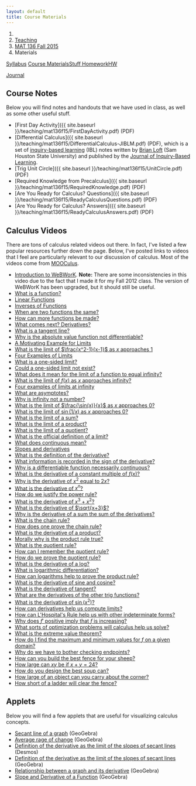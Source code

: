 ```yaml
---
layout: default
title: Course Materials
---
```


<ol class="breadcrumb">
  <li><a href="/"><i class="fa fa-home"></i></a></li>
  <li><a href="/teaching/">Teaching</a></li>
  <li><a href="/teaching/mat136f15">MAT 136 Fall 2015</a></li>
  <li class="active">Materials</li>
</ol>

<div class="row">
<div class="col-xs-12">
<div class="btn-group btn-group-justified">
<a class="btn btn-default btn-success" href="{{site.baseurl}}/teaching/mat136f15/syllabus/">Syllabus</a>

<a class="btn btn-default btn-primary" href="{{site.baseurl}}/teaching/mat136f15/materials/">
<span class="hidden-xs">Course Materials</span><span class="visible-xs">Stuff</span>
</a>

<a class="btn btn-default btn-warning" href="{{site.baseurl}}/teaching/mat136f15/homework/">
<span class="hidden-xs">Homework</span><span class="visible-xs">HW</span>
</a>

<a class="btn btn-default btn-info" href="{{site.baseurl}}/teaching/mat136f15/journal/">Journal</a>
</div>
</div>
</div>

## Course Notes ##
Below you will find notes and handouts that we have used in class, as well as some other useful stuff.

- [First Day Activity]({{ site.baseurl }}/teaching/mat136f15/FirstDayActivity.pdf) (PDF)
- [Differential Calculus]({{ site.baseurl }}/teaching/mat136f15/DifferentialCalculus-JIBLM.pdf) (PDF), which is a set of [inquiry-based learning](http://maamathedmatters.blogspot.com/2013/05/what-heck-is-ibl.html) (IBL) notes written by [Brian Loft](http://www.shsu.edu/academics/mathematics-and-statistics/faculty/loft.html) (Sam Houston State University) and published by the [Journal of Inquiry-Based Learning](http://www.jiblm.org).
- [Trig Unit Circle]({{ site.baseurl }}/teaching/mat136f15/UnitCircle.pdf) (PDF)
- [Required Knowledge from Precalculus]({{ site.baseurl }}/teaching/mat136f15/RequiredKnowledge.pdf) (PDF)
- [Are You Ready for Calculus? Questions]({{ site.baseurl }}/teaching/mat136f15/ReadyCalculusQuestions.pdf) (PDF)
- [Are You Ready for Calculus? Answers]({{ site.baseurl }}/teaching/mat136f15/ReadyCalculusAnswers.pdf) (PDF)

<!--
- [Function Analysis](http://teaching.danaernst.com/files/fall2014/mat136/FunctionAnalysis.pdf)
- [Applied Optimization](http://teaching.danaernst.com/files/fall2014/mat136/AppliedOptimization.pdf)
- [Related Rates](http://teaching.danaernst.com/files/fall2014/mat136/RelatedRates.pdf)
- [Integration by Substitution](http://teaching.danaernst.com/files/fall2014/mat136/Substitution.pdf)
- [Integration by By Parts](http://teaching.danaernst.com/files/fall2014/mat136/IntegrationByParts.pdf)
- [Falling Objects](http://teaching.danaernst.com/files/fall2014/mat136/FallingObjects.pdf) -->

## Calculus Videos ##
There are tons of calculus related videos out there.  In fact, I've listed a few popular resources further down the page.  Below, I've posted links to videos that I feel are particularly relevant to our discussion of calculus.  Most of the videos come from [MOOCulus](https://mooculus.osu.edu/).

- [Introduction to WeBWorK](http://www.youtube.com/watch?v=nqv2dk70IFw). **Note:** There are some inconsistencies in this video due to the fact that I made it for my Fall 2012 class.  The version of WeBWorK has been upgraded, but it should still be useful.
- [What is a function?](http://www.youtube.com/watch?v=2MrH499MvHw)
- [Linear Functions](http://www.youtube.com/watch?v=hYrPYeI32Gw&feature=youtu.be)
- [Inverses of Functions](http://www.youtube.com/watch?v=daKVqDF8hng)
- [When are two functions the same?](https://www.youtube.com/watch?v=GVlMFJ5TTmg)
- [How can more functions be made?](https://www.youtube.com/watch?v=nEqCaj3hBKU)
- [What comes next? Derivatives?](https://www.youtube.com/watch?v=4skfx0S2y6Y)
- [What is a tangent line?](https://www.youtube.com/watch?v=-P54Jsy8fms)
- [Why is the absolute value function not differentiable?](https://www.youtube.com/watch?v=VpEZKqhwbF8)
- [A Motivating Example for Limits](http://www.youtube.com/watch?v=0WVpVxdX9YQ&feature=youtu.be)
- [What is the limit of $\frac{x^2-1}{x-1}$ as $x$ approaches 1](https://www.youtube.com/watch?v=YTKoob7m3DM)
- [Four Examples of Limits](http://www.youtube.com/watch?v=MTl8wh_iyWg&feature=youtu.be)
- [What is a one-sided limit?](https://www.youtube.com/watch?v=KI5tjq2yrcI)
- [Could a one-sided limit not exist?](http://www.youtube.com/watch?v=QT2Mqbn62sw&feature=share&list=PLsvV2phQMzuXQRKrz-U9Wj9abu3PrQAXR)
- [What does it mean for the limit of a function to equal infinity?](https://www.youtube.com/watch?v=XtWc-grgKeQ)
- [What is the limit of $f(x)$ as $x$ approaches infinity?](https://www.youtube.com/watch?v=O-7yCtlJzco)
- [Four examples of limits at infinity](http://www.youtube.com/watch?v=9EUYKTT5ZH4&feature=share&list=PLsvV2phQMzuXQRKrz-U9Wj9abu3PrQAXR)
- [What are asymptotes?](http://www.youtube.com/watch?v=doQJmwxdMZQ&feature=youtu.be)
- [Why is infinity not a number?](https://www.youtube.com/watch?v=P4uPiXBP_rc)
- [What is the limit of $\frac{\sin(x)}{x}$ as $x$ approaches 0?](https://www.youtube.com/watch?v=otW6HcxrRlY)
- [What is the limit of $\sin(1/x)$ as $x$ approaches 0?](https://www.youtube.com/watch?v=oSwyUcJhrsE)
- [What is the limit of a sum?](https://www.youtube.com/watch?v=uHEFFyVmDSc)
- [What is the limit of a product?](https://www.youtube.com/watch?v=FvKdHYRJhuY)
- [What is the limit of a quotient?](https://www.youtube.com/watch?v=QOfMqMDFeuA)
- [What is the official definition of a limit?](https://www.youtube.com/watch?v=brGYgjNjajs)
- [What does continuous mean?](https://www.youtube.com/watch?v=ReDZpc5jhCw)
- [Slopes and derivatives](http://www.youtube.com/watch?v=l61CwwsL5vw)
- [What is the definition of the derivative?](https://www.youtube.com/watch?v=-cGbSEdqMt8)
- [What information is recorded in the sign of the derivative?](https://www.youtube.com/watch?v=Kr3mZgcBwOs)
- [Why is a differentiable function necessarily continuous?](https://www.youtube.com/watch?v=A4Z2o6JZ6vQ)
- [What is the derivative of a constant multiple of $f(x)$?](https://www.youtube.com/watch?v=1v2FEbVyu9A)
- [Why is the derivative of $x^2$ equal to $2x$?](https://www.youtube.com/watch?v=-a9gGq5Ya0U)
- [What is the derivative of $x^n$?](https://www.youtube.com/watch?v=XIXctIdQxwg)
- [How do we justify the power rule?](https://www.youtube.com/watch?v=3tNfUnTsEoc)
- [What is the derivative of $x^3+x^2$?](https://www.youtube.com/watch?v=O1njJq7eJps)
- [What is the derivative of $\sqrt{x+3}$?](http://www.youtube.com/watch?v=Xaug5MNA-TU)
- [Why is the derivative of a sum the sum of the derivatives?](https://www.youtube.com/watch?v=7enfyOJ-y9g)
- [What is the chain rule?](https://www.youtube.com/watch?v=XI42FQxS8po)
- [How does one prove the chain rule?](https://www.youtube.com/watch?v=r3d81ZtG8_8)
- [What is the derivative of a product?](https://www.youtube.com/watch?v=SQh32rBqoEM)
- [Morally why is the product rule true?](https://www.youtube.com/watch?v=8Ow_O1JZTLs)
- [What is the quotient rule?](https://www.youtube.com/watch?v=oFdEq7PeSSI)
- [How can I remember the quotient rule?](https://www.youtube.com/watch?v=60d3vBN7_4g)
- [How do we prove the quotient rule?](https://www.youtube.com/watch?v=MEtnfhMlNi4)
- [What is the derivative of a log?](https://www.youtube.com/watch?v=OI54BghwqnM)
- [What is logarithmic differentiation?](https://www.youtube.com/watch?v=QumjEW2QexQ)
- [How can logarithms help to prove the product rule?](https://www.youtube.com/watch?v=_O8jWuYs2uE)
- [What is the derivative of sine and cosine?](https://www.youtube.com/watch?v=jQumrWkL4ig)
- [What is the derivative of tangent?](https://www.youtube.com/watch?v=S0K_PH9k0fw)
- [What are the derivatives of the other trig functions?](https://www.youtube.com/watch?v=UajbNOS0GA8)
- [What is the derivative of $\sin(x^2)$?](https://www.youtube.com/watch?v=8P_mOivrx0w)
- [How can derivatives help us compute limits?](https://www.youtube.com/watch?v=1RQltqUDG3M)
- [How can L'Hospital's Rule help us with other indeterminate forms?](https://www.youtube.com/watch?v=I0CLMzL4Zao)
- [Why does $f'$ positive imply that $f$ is increasing?](https://www.youtube.com/watch?v=3x99ymCGE9g)
- [What sorts of optimization problems will calculus help us solve?](https://www.youtube.com/watch?v=5cM3E1Q-dhg)
- [What is the extreme value theorem?](https://www.youtube.com/watch?v=4-r_ifoXjX8)
- [How do I find the maximum and minimum values for $f$ on a given domain?](https://www.youtube.com/watch?v=PB1pdsvEWnI)
- [Why do we have to bother checking endpoints?](https://www.youtube.com/watch?v=1MkxyjP1efs)
- [How can you build the best fence for your sheep?](https://www.youtube.com/watch?v=mN1kssn1_DY)
- [How large can $xy$ be if $x+y=24$?](https://www.youtube.com/watch?v=-CQgXZ5qVuM)
- [How do you design the best soup can?](https://www.youtube.com/watch?v=5HnVLjUQRNI)
- [How large of an object can you carry about the corner?](https://www.youtube.com/watch?v=6yuN7jOQufM)
- [How short of a ladder will clear the fence?](https://www.youtube.com/watch?v=2_L9MoFCKiA)

## Applets ##
Below you will find a few applets that are useful for visualizing calculus concepts.

- [Secant line of a graph](http://geogebratube.org/student/m16248) (GeoGebra)
- [Average rage of change](http://geogebratube.org/student/m16248) (GeoGebra)
- [Definition of the derivative as the limit of the slopes of secant lines](https://www.desmos.com/calculator/8ubngtz3ei) (Desmos)
- [Definition of the derivative as the limit of the slopes of secant lines](http://geogebratube.org/student/m15671) (GeoGebra)
- [Relationship between a graph and its derivative](http://www.geogebra.org/en/examples/function_slope/function_slope2.html) (GeoGebra)
- [Slope and Derivative of a Function](http://www.geogebra.org/en/examples/function_slope/function_slope2.html) (GeoGebra)

<!-- ## Reviews for Exams ##
To study for your exams, I recommend looking over and redoing as many homework problems as possible.  This includes Daily and Weekly Homework.  The correct answers for WeBWorK problems are always made available after an assignment's due date.  In addition, you should read over examples done in class and make sure you understand them.  The review sheets posted below provide additional information about what sections and what topics you should be familiar with prior to each exam.

- [Review for Exam 1](http://teaching.danaernst.com/files/fall2014/mat136/136Review1.pdf)
- [Review for Exam 2](http://teaching.danaernst.com/files/fall2014/mat136/136Review2.pdf)
- [Review for Exam 3](http://teaching.danaernst.com/files/fall2014/mat136/136Review3.pdf)
- [Review for Exam 4](http://teaching.danaernst.com/files/fall2014/mat136/136Review4.pdf) -->
